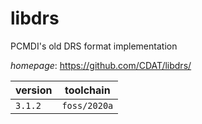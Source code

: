 # libdrs

PCMDI's old DRS format implementation

*homepage*: <https://github.com/CDAT/libdrs/>

version | toolchain
--------|----------
``3.1.2`` | ``foss/2020a``

